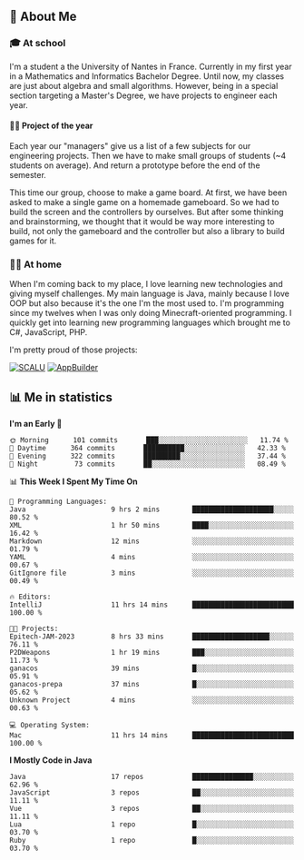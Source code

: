 ## 👀 About Me

### 🎓 At school

I'm a student a the University of Nantes in France. Currently in my first year in a Mathematics and Informatics Bachelor Degree. Until now, my classes are just about algebra and small algorithms. However, being in a special section targeting a Master's Degree, we have projects to engineer each year. 

#### 🔧🔬 Project of the year

Each year our "managers" give us a list of a few subjects for our engineering projects. Then we have to make small groups of students (~4 students on average). And return a prototype before the end of the semester.

This time our group, choose to make a game board. At first, we have been asked to make a single game on a homemade gameboard. So we had to build the screen and the controllers by ourselves. 
But after some thinking and brainstorming, we thought that it would be way more interesting to build, not only the gameboard and the controller but also a library to build games for it.

### 👨‍💻 At home

When I'm coming back to my place, I love learning new technologies and giving myself challenges. My main language is Java, mainly because I love OOP but also because it's the one I'm the most used to. I'm programming since my twelves when I was only doing Minecraft-oriented programming.  I quickly get into learning new programming languages which brought me to C#, JavaScript, PHP. 

I'm pretty proud of those projects:

[![SCALU](https://github-readme-stats.vercel.app/api/pin?username=renardfute&repo=SCALU)](https://github.com/renardfute/scalu)
[![AppBuilder](https://github-readme-stats.vercel.app/api/pin?username=pulsedev2&repo=AppBuilder)](https://github.com/pulsedev2/AppBuilder)

## 📊 Me in statistics
<!--START_SECTION:waka-->
**I'm an Early 🐤** 

```text
🌞 Morning      101 commits       ███░░░░░░░░░░░░░░░░░░░░░░   11.74 % 
🌆 Daytime      364 commits       ██████████░░░░░░░░░░░░░░░   42.33 % 
🌃 Evening      322 commits       █████████░░░░░░░░░░░░░░░░   37.44 % 
🌙 Night         73 commits       ██░░░░░░░░░░░░░░░░░░░░░░░   08.49 % 

```


📊 **This Week I Spent My Time On** 

```text
💬 Programming Languages: 
Java                     9 hrs 2 mins        ████████████████████░░░░░   80.52 % 
XML                      1 hr 50 mins        ████░░░░░░░░░░░░░░░░░░░░░   16.42 % 
Markdown                 12 mins             ░░░░░░░░░░░░░░░░░░░░░░░░░   01.79 % 
YAML                     4 mins              ░░░░░░░░░░░░░░░░░░░░░░░░░   00.67 % 
GitIgnore file           3 mins              ░░░░░░░░░░░░░░░░░░░░░░░░░   00.49 % 

🔥 Editors: 
IntelliJ                 11 hrs 14 mins      █████████████████████████   100.00 % 

🐱‍💻 Projects: 
Epitech-JAM-2023         8 hrs 33 mins       ███████████████████░░░░░░   76.11 % 
P2DWeapons               1 hr 19 mins        ███░░░░░░░░░░░░░░░░░░░░░░   11.73 % 
ganacos                  39 mins             █░░░░░░░░░░░░░░░░░░░░░░░░   05.91 % 
ganacos-prepa            37 mins             █░░░░░░░░░░░░░░░░░░░░░░░░   05.62 % 
Unknown Project          4 mins              ░░░░░░░░░░░░░░░░░░░░░░░░░   00.63 % 

💻 Operating System: 
Mac                      11 hrs 14 mins      █████████████████████████   100.00 % 

```

**I Mostly Code in Java** 

```text
Java                     17 repos            ███████████████░░░░░░░░░░   62.96 % 
JavaScript               3 repos             ██░░░░░░░░░░░░░░░░░░░░░░░   11.11 % 
Vue                      3 repos             ██░░░░░░░░░░░░░░░░░░░░░░░   11.11 % 
Lua                      1 repo              █░░░░░░░░░░░░░░░░░░░░░░░░   03.70 % 
Ruby                     1 repo              █░░░░░░░░░░░░░░░░░░░░░░░░   03.70 % 

```



<!--END_SECTION:waka-->
